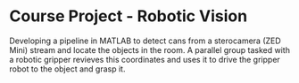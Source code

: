 # Course Project - Robotic Vision
Developing a pipeline in MATLAB to detect cans from a sterocamera (ZED Mini) stream and locate the objects in the room. A parallel group tasked with a robotic gripper revieves this coordinates and uses it to drive the gripper robot to the object and grasp it.
